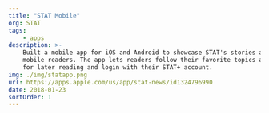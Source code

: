 ```yaml
---
title: "STAT Mobile"
org: STAT
tags:
    - apps
description: >-
    Built a mobile app for iOS and Android to showcase STAT's stories and better engage
    mobile readers. The app lets readers follow their favorite topics and reporters, save stories
    for later reading and login with their STAT+ account.
img: ./img/statapp.png
url: https://apps.apple.com/us/app/stat-news/id1324796990
date: 2018-01-23
sortOrder: 1
---
```

